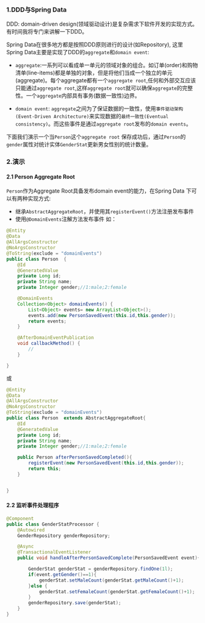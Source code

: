### 1.DDD与Spring Data
DDD: domain-driven design(领域驱动设计)是复杂需求下软件开发的实现方式。有时间我将专门来讲解一下DDD。

Spring Data在很多地方都是按照DDD原则进行的设计(如Repository), 这里Spring Data主要是实现了DDD的`aggregate`和`domain event`:

- `aggregate`:一系列可以看成单一单元的领域对象的组合。如订单(order)和购物清单(line-items)都是单独的对象，但是将他们当成一个独立的单元(aggregate)。每个aggregate都有一个`aggregate root`,任何和外部交互应该只能通过`aggregate root`,这样`aggregate root`就可以确保`aggregate`的完整性。一个`aggregate`内部具有事务(数据一致性)边界。

- `domain event`: `aggregate`之间为了保证数据的一致性，使用`事件驱动架构(Event-Driven Architecture)`来实现数据的`最终一致性(Eventual consistency)`。而这些事件是通过`aggregate root`发布的`domain events`。


下面我们演示一个当`Person`这个`aggregate root` 保存成功后，通过`Person`的`gender`属性对统计实体`GenderStat`更新男女性别的统计数量。


### 2.演示

#### 2.1 Person Aggregate Root

`Person`作为Aggregate Root具备发布domain event的能力，在Spring Data 下可以有两种实现方式:
- 继承`AbstractAggregateRoot`，并使用其`registerEvent()`方法注册发布事件
- 使用`@DomainEvents`注解方法发布事件
  如：

```java
@Entity
@Data
@AllArgsConstructor
@NoArgsConstructor
@ToString(exclude = "domainEvents")
public class Person  {
    @Id
    @GeneratedValue
    private Long id;
    private String name;
    private Integer gender;//1:male;2:female

    @DomainEvents
    Collection<Object> domainEvents() {
        List<Object> events= new ArrayList<Object>();
        events.add(new PersonSavedEvent(this.id,this.gender));
        return events;
    }

    @AfterDomainEventPublication
    void callbackMethod() {
        //
    }

}
```

或

```java
@Entity
@Data
@AllArgsConstructor
@NoArgsConstructor
@ToString(exclude = "domainEvents")
public class Person  extends AbstractAggregateRoot{
    @Id
    @GeneratedValue
    private Long id;
    private String name;
    private Integer gender;//1:male;2:female

    public Person afterPersonSavedCompleted(){
        registerEvent(new PersonSavedEvent(this.id,this.gender));
        return this;
    }


}
```

#### 2.2 监听事件处理程序
```java
@Component
public class GenderStatProcessor {
    @Autowired
    GenderRepository genderRepository;

    @Async
    @TransactionalEventListener
    public void handleAfterPersonSavedComplete(PersonSavedEvent event){

        GenderStat genderStat = genderRepository.findOne(1l);
        if(event.getGender()==1){
            genderStat.setMaleCount(genderStat.getMaleCount()+1);
        }else {
            genderStat.setFemaleCount(genderStat.getFemaleCount()+1);
        }
        genderRepository.save(genderStat);
    }
}
```
